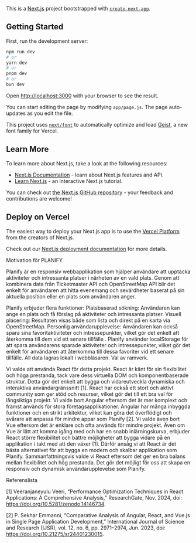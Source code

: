 This is a [Next.js](https://nextjs.org) project bootstrapped with [`create-next-app`](https://github.com/vercel/next.js/tree/canary/packages/create-next-app).

## Getting Started

First, run the development server:

```bash
npm run dev
# or
yarn dev
# or
pnpm dev
# or
bun dev
```

Open [http://localhost:3000](http://localhost:3000) with your browser to see the result.

You can start editing the page by modifying `app/page.js`. The page auto-updates as you edit the file.

This project uses [`next/font`](https://nextjs.org/docs/app/building-your-application/optimizing/fonts) to automatically optimize and load [Geist](https://vercel.com/font), a new font family for Vercel.

## Learn More

To learn more about Next.js, take a look at the following resources:

- [Next.js Documentation](https://nextjs.org/docs) - learn about Next.js features and API.
- [Learn Next.js](https://nextjs.org/learn) - an interactive Next.js tutorial.

You can check out [the Next.js GitHub repository](https://github.com/vercel/next.js) - your feedback and contributions are welcome!

## Deploy on Vercel

The easiest way to deploy your Next.js app is to use the [Vercel Platform](https://vercel.com/new?utm_medium=default-template&filter=next.js&utm_source=create-next-app&utm_campaign=create-next-app-readme) from the creators of Next.js.

Check out our [Next.js deployment documentation](https://nextjs.org/docs/app/building-your-application/deploying) for more details.

Motivation för PLANIFY

Planify är en responsiv webbapplikation som hjälper användare att upptäcka aktiviteter och intressanta platser i närheten av en vald plats. Genom att kombinera data från Ticketmaster API och OpenStreetMap API blir det enkelt för användaren att hitta evenemang och sevärdheter baserat på sin aktuella position eller en plats som användaren anger.

Planify erbjuder flera funktioner:
Platsbaserad sökning: Användaren kan ange en plats och få förslag på aktiviteter och intressanta platser.
Visuell placering: Resultaten visas både som lista och direkt på en karta via OpenStreetMap.
Personlig användarupplevelse: Användaren kan också spara sina favoritaktiviteter och intressepunkter, vilket gör det enkelt att återkomma till dem vid ett senare tillfälle
.
Planify använder localStorage för att spara användarens sparade aktiviteter och intressepunkter, vilket gör det enkelt för användaren att återkomma till dessa favoriter vid ett senare tillfälle. All data lagras lokalt i webbläsaren.
Val av ramverk.

Vi valde att använda React för detta projekt. React är känt för sin flexibilitet och höga prestanda, tack vare dess virtuella DOM och komponentbaserade struktur. Detta gör det enkelt att bygga och vidareutveckla dynamiska och interaktiva användargränssnitt [1]. React har också ett stort och aktivt community som ger stöd och resurser, vilket gör det till ett bra val för långsiktiga projekt.
Vi valde bort Angular eftersom det är mer komplext och främst används för stora företagsapplikationer. Angular har många inbyggda funktioner och en strikt arkitektur, vilket kan göra det överflödigt och svårare att anpassa för mindre appar som Planify [2].
Vi valde även bort Vue eftersom det är enklare och ofta används för mindre projekt. Även om Vue är lätt att komma igång med och har en snabb inlärningskurva, erbjuder React större flexibilitet och bättre möjligheter att bygga vidare på en applikation i takt med att den växer [1]. Därför ansåg vi att React är det bästa alternativet för att bygga en modern och skalbar applikation som Planify.
Sammanfattningsvis valde vi React eftersom det ger en bra balans mellan flexibilitet och hög prestanda. Det gör det möjligt för oss att skapa en responsiv och dynamisk användarupplevelse som Planify.


Referenslista 

[1] Veeranjaneyulu Veeri, “Performance Optimization Techniques in React Applications: A Comprehensive Analysis,” ResearchGate, Nov. 2024, doi: https://doi.org/10.5281/zenodo.14146734. 

[2] P. Sekhar Emmanni, “Comparative Analysis of Angular, React, and Vue.js in Single Page Application Development,” International Journal of Science and Research (IJSR), vol. 12, no. 6, pp. 2971–2974, Jun. 2023, doi: https://doi.org/10.21275/sr24401230015. 



